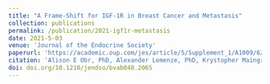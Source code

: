 ```yaml
---
title: "A Frame-Shift for IGF-1R in Breast Cancer and Metastasis"
collection: publications
permalink: /publication/2021-igf1r-metastasis
date: 2021-5-03
venue: 'Journal of the Endocrine Society'
paperurl: 'https://academic.oup.com/jes/article/5/Supplement_1/A1009/6239954'
citation: 'Alison E Obr, PhD, Alexander Lemenze, PhD, Krystopher Maingrette, MS, Virginia Ciliento, PhD, Yun-juan Chang, PhD, Joseph J Bulatowicz, MS, Teresa L Wood, PhD, A Frame-Shift for IGF-1R in Breast Cancer and Metastasis, Journal of the Endocrine Society, Volume 5, Issue Supplement_1, April-May 2021, Pages A1009–A1010, https://doi.org/10.1210/jendso/bvab048.2065'
doi: doi.org/10.1210/jendso/bvab048.2065
---
```


